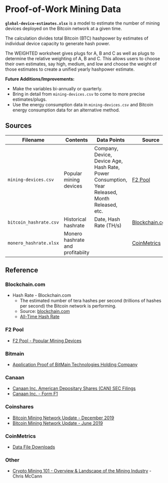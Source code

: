 # Proof-of-Work Mining Data

**`global-device-estimates.xlsx`** is a model to estimate the number of mining devices deployed on the Bitcoin network at a given time.

The calculation divides total Bitcoin (BTC) hashpower by estimates of individual device capacity to generate hash power.

The WEIGHTED worksheet gives plugs for A, B and C as well as plugs to determine the relative weighting of A, B and C. This allows users to choose their own estimates, say high, medium, and low and choose the weight of those estimates to create a unified yearly hashpower estimate.

**Future Additions/Improvements:**

* Make the variables bi-annually or quarterly.
* Bring in detail from `mining-devices.csv` to come to more precise estimates/plugs.
* Use the energy consumption data in `mining-devices.csv` and Bitcoin energy consumption data for an alternative method.

Sources
-------

| Filename                 | Contents                         | Data Points                                                                                    | Source                                                                      |
| ------------------------ | -------------------------------- | ---------------------------------------------------------------------------------------------- | --------------------------------------------------------------------------- |
| `mining-devices.csv`     | Popular mining devices           | Company, Device, Device Age, Hash Rate, Power Consumption, Year Released, Month Released, etc. | [F2 Pool](https://www.f2pool.com/miners?currency_code=btc)                  |
| `bitcoin_hashrate.csv`   | Historical hashrate              | Date, Hash Rate (TH/s)                                                                         | [Blockchain.com ](https://www.blockchain.com/charts/hash-rate?timespan=all) |
| `monero_hashrate.xlsx`   | Monero hashrate and profitabiity |                                                                                                | [CoinMetrics](https://coinmetrics.io/)                                      |


Reference
---------

### Blockchain.com
* Hash Rate - Blockchain.com
    - The estimated number of tera hashes per second (trillions of hashes per second) the Bitcoin network is performing.
    - Source: [blockchain.com](https://www.blockchain.com/charts/hash-rate)
    - [All-Time Hash Rate](https://www.blockchain.com/charts/hash-rate?timespan=all)

### F2 Pool
* [F2 Pool - Popular Mining Devices](https://www.f2pool.com/miners?currency_code=btc)

### Bitmain
* [Application Proof of BitMain Technologies Holding Company](http://templatelab.com/bitmain-ipo-prospectus/)

### Canaan
* [Canaan Inc. American Depositary Shares (CAN) SEC Filings](https://www.nasdaq.com/market-activity/stocks/can/sec-filings)
* [Canaan Inc. - Form F1](https://secfilings.nasdaq.com/filingFrameset.asp?FilingID=13703543&CoName=CANAAN+INC%2E&eHTML=&FileName=&FilePath=&FormType=F%2D1&Market=&RcvdDate=10%2F28%2F2019&site=&sitesubtype=&Ticker=&View=html)

### Coinshares
* [Bitcoin Mining Network Update - December 2019](https://coinsharesgroup.com/research/bitcoin-mining-network-december-2019)
* [Bitcoin Mining Network Update - June 2019](https://coinsharesgroup.com/research/bitcoin-mining-network-june-2019)

### CoinMetrics
* [Data File Downloads](https://coinmetrics.io/community-network-data/#comm-files)

### Other
* [Crypto Mining 101 - Overview & Landscape of the Mining Industry](https://www.chrismccann.com/blog/crypto-mining-101-overview-and-landscape-of-the-mining-industry) - Chris McCann
